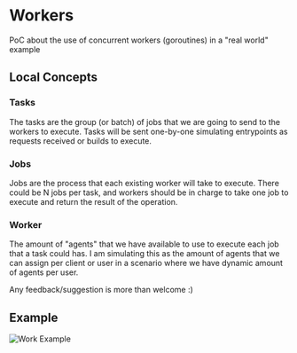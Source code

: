 # Workers
PoC about the use of concurrent workers (goroutines) in a "real world" example

## Local Concepts

### Tasks
The tasks are the group (or batch) of jobs that we are going to send to the workers to execute.
Tasks will be sent one-by-one simulating entrypoints as requests received or builds to execute.

### Jobs
Jobs are the process that each existing worker will take to execute.
There could be N jobs per task, and workers should be in charge to take one job to execute and return the result of the operation.

### Worker
The amount of "agents" that we have available to use to execute each job that a task could has.
I am simulating this as the amount of agents that we can assign per client or user in a scenario where we have dynamic amount of agents per user.

Any feedback/suggestion is more than welcome :)

## Example

![Work Example](https://user-images.githubusercontent.com/3170758/44691397-be661480-aa1b-11e8-87be-1ac048e84916.gif "Work example")
